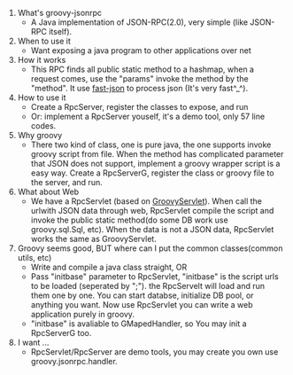 1. What's groovy-jsonrpc
	* A Java implementation of JSON-RPC(2.0), very simple (like JSON-RPC itself).
1. When to use it
	* Want exposing a java program to other applications over net
1. How it works
	* This RPC finds all public static method to a hashmap, when a request comes, use the "params" invoke the method by the "method". It use [fast-json][fast-json] to process json (It's very fast^_^). 
1. How to use it
	* Create a RpcServer, register the classes to expose, and run
	* Or: implement a RpcServer youself, it's a demo tool, only 57 line codes.
1. Why groovy
	* There two kind of class, one is pure java, the one supports invoke groovy script from file. When the method has complicated parameter that JSON does not support, implement a groovy wrapper script is a easy way. Create a RpcServerG, register the class or groovy file to the server, and run.
1. What about Web
	* We have a RpcServlet (based on [GroovyServlet][gs]). When call the urlwith JSON data through web, RpcServlet compile the script and invoke the public static method(do some DB work use groovy.sql.Sql, etc). When the data is not a JSON data, RpcServlet works the same as GroovyServlet.
1. Groovy seems good, BUT where can I put the common classes(common utils, etc) 
	* Write and compile a java class straight, OR
	* Pass "initbase" parameter to RpcServlet, "initbase" is the script urls to be loaded (seperated by ";"). the RpcServelt will load and run them one by one. You can start databse, initialize DB pool, or anything you want. Now use RpcServlet you can write a web application purely in groovy.
	* "initbase" is avaliable to GMapedHandler, so You may init a RpcServerG too.
1. I want ...
	* RpcServlet/RpcServer are demo tools, you may create you own use groovy.jsonrpc.handler.

[fast-json]: http://code.alibabatech.com/wiki/display/FastJSON/Documentation "Fast JSON Processor"
[gs]: http://groovy.codehaus.org/Groovlets "Groovlets"
